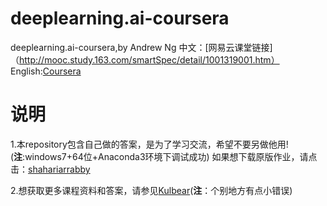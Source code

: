 # deeplearning.ai-coursera
deeplearning.ai-coursera,by Andrew Ng
中文：[网易云课堂链接]（http://mooc.study.163.com/smartSpec/detail/1001319001.htm）
English:[Coursera](https://www.coursera.org/specializations/deep-learning)

说明
========

1.本repository包含自己做的答案，是为了学习交流，希望不要另做他用!(**注**:windows7+64位+Anaconda3环境下调试成功)
如果想下载原版作业，请点击：[shahariarrabby](https://github.com/shahariarrabby/deeplearning.ai)

2.想获取更多课程资料和答案，请参见[Kulbear](https://github.com/Kulbear/deep-learning-coursera)(**注**：个别地方有点小错误)
